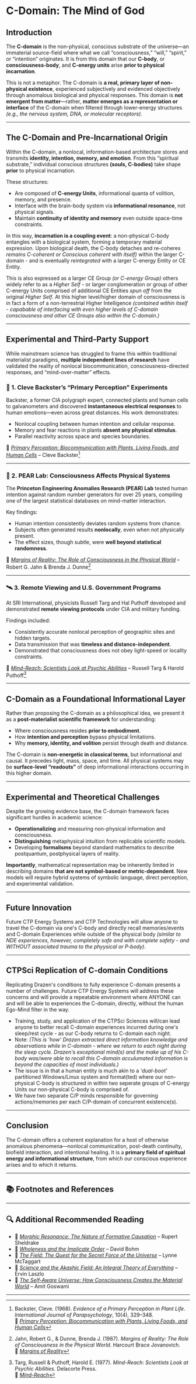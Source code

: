 
# C-Domain: The Mind of God

## Introduction

The **C-domain** is the non-physical, conscious substrate of the universe—an immaterial source-field where what we call “consciousness,” “will,” “spirit,” or “intention” originates. It is from this domain that our **C-body**, or **consciousness-body**, and **C-energy units** arise **prior to physical incarnation**.

This is not a metaphor. The C-domain is **a real, primary layer of non-physical existence**, experienced subjectively and evidenced objectively through anomalous biological and physical responses. This domain is **not emergent from matter**—rather, **matter emerges as a representation or interface** of the C-domain when filtered through lower-energy structures *(e.g., the nervous system, DNA, or molecular receptors)*.

---

## The C-Domain and Pre-Incarnational Origin

Within the C-domain, a nonlocal, information-based architecture stores and transmits **identity, intention, memory, and emotion**. From this “spiritual substrate,” individual conscious structures **(souls, C-bodies)** take shape **prior** to physical incarnation.

These structures:

- Are composed of **C-energy Units**, informational quanta of volition, memory, and presence.
- Interface with the brain-body system via **informational resonance**, not physical signals.
- Maintain **continuity of identity and memory** even outside space-time constraints.

In this way, **incarnation is a coupling event**: a non-physical C-body entangles with a biological system, forming a temporary material expression. Upon biological death, the C-body detaches and re-coheres *remains C-coherent or Conscious coherent with itself)* within the larger C-domain - and is eventually *reintegrated* with a larger C-energy Entity or CE Entity. 

This is also expressed as a larger CE Group *(or C-energy Group)* others widely refer to as a *Higher Self* - or larger conglomeration or group of other C-energy Units comprised of additional CE Entities *spun off* from the original *Higher Self*. At this higher level/higher domain of consciousness is in fact a form of a non-terrestrial Higher Intelligence *(contained within itself - capabable of interfacing with even higher levels of C-domain consciousness and other CE Groups also within the C-domain.)*

---

## Experimental and Third-Party Support

While mainstream science has struggled to frame this within traditional materialist paradigms, **multiple independent lines of research** have validated the reality of nonlocal biocommunication, consciousness-directed responses, and “mind-over-matter” effects.

### 🔬 1. Cleve Backster’s “Primary Perception” Experiments

Backster, a former CIA polygraph expert, connected plants and human cells to galvanometers and discovered **instantaneous electrical responses** to human emotions—even across great distances. His work demonstrates:

- Nonlocal coupling between human intention and cellular response.
- Memory and fear reactions in plants **absent any physical stimulus**.
- Parallel reactivity across space and species boundaries.

📘 [*Primary Perception: Biocommunication with Plants, Living Foods, and Human Cells*](https://www.amazon.com/dp/0966435435?tag=ctpenergy03-20) – Cleve Backster[^1]

---

### 🧪 2. PEAR Lab: Consciousness Affects Physical Systems

The **Princeton Engineering Anomalies Research (PEAR) Lab** tested human intention against random number generators for over 25 years, compiling one of the largest statistical databases on mind-matter interaction.

Key findings:

- Human intention consistently deviates random systems from chance.
- Subjects often generated results **nonlocally**, even when not physically present.
- The effect sizes, though subtle, were **well beyond statistical randomness**.

📘 [*Margins of Reality: The Role of Consciousness in the Physical World*](https://www.amazon.com/dp/0151621609?tag=ctpenergy03-20) – Robert G. Jahn & Brenda J. Dunne[^2]

---

### 🛰️ 3. Remote Viewing and U.S. Government Programs

At SRI International, physicists Russell Targ and Hal Puthoff developed and demonstrated **remote viewing protocols** under CIA and military funding.

Findings included:

- Consistently accurate nonlocal perception of geographic sites and hidden targets.
- Data transmission that was **timeless and distance-independent**.
- Demonstrated that consciousness does not obey light-speed or locality constraints.

📘 [*Mind-Reach: Scientists Look at Psychic Abilities*](https://www.amazon.com/dp/1937907387?tag=ctpenergy03-20) – Russell Targ & Harold Puthoff[^3]

---

## C-Domain as a Foundational Informational Layer

Rather than proposing the C-domain as a philosophical idea, we present it as a **post-materialist scientific framework** for understanding:

- Where consciousness resides **prior to embodiment**.
- How **intention and perception** bypass physical limitations.
- Why **memory, identity, and volition** persist through death and distance.

The C-domain is **non-energetic in classical terms**, but informational and causal. It precedes light, mass, space, and time. All physical systems may be **surface-level “readouts”** of deep informational interactions occurring in this higher domain.

---

## Experimental and Theoretical Challenges

Despite the growing evidence base, the C-domain framework faces significant hurdles in academic science:

- **Operationalizing** and measuring non-physical information and consciousness.
- **Distinguishing** metaphysical intuition from replicable scientific models.
- Developing **formalisms** beyond standard mathematics to describe postquantum, postphysical layers of reality.

**Importantly**, mathematical representation may be inherently limited in describing domains **that are not symbol-based or metric-dependent**. New models will require hybrid systems of symbolic language, direct perception, and experimental validation.

---

## Future Innovation

Future CTP Energy Systems and CTP Technologies will allow anyone to travel the C-domain via one's C-body and directly recall memories/events and C-domain Experiences while outside of the physical body *(similar to NDE experiences, however, completely safe and with complete safety - and WITHOUT associated trauma to the phyysical or P-body)*. 

---

## CTPSci Replication of C-domain Conditions

Replicating Drazen's conditions to fully experience C-domain presents a number of challenges. Future CTP Energy Systems will address these concerns and will provide a repeatable environment where ANYONE can and will be able to experiences the C-domain, directly, without the human Ego-Mind filter in the way. 

- Training, study, and application of the CTPSci Sciences will/can lead anyone to better recall C-domain experiences incurred during one's sleep/rest cycle - as our C-body returns to C-domain each night.
- Note: *(This is 'how' Drazen extracted direct information knowledge and observations while in C-domain - where we return to each night during the sleep cycle. Drazen's exceptional mind(s) and the make up of his C-body was/were able to recall this C-domain acculumated information is beyond the capacities of most individuals.)*
- The issue is in that a human entity is much akin to a *'dual-boot'* partitioned Windows/Linux system and format(ted) where our non-physical C-body is structured in within two seperate groups of C-energy Units our non-physical C-body is comprised of.
- We have two separate C/P minds responsible for governing actions/memories per each C/P-domain of concurrent existence(s).

---

## Conclusion

The C-domain offers a coherent explanation for a host of otherwise anomalous phenomena—nonlocal communication, post-death continuity, biofield interaction, and intentional healing. It is a **primary field of spiritual energy and informational structure**, from which our conscious experience arises and to which it returns.

---

## 📚 Footnotes and References

[^1]: Backster, Cleve. (1968). *Evidence of a Primary Perception in Plant Life*. *International Journal of Parapsychology*, 10(4), 329–348.  
📘 [*Primary Perception: Biocommunication with Plants, Living Foods, and Human Cells*](https://www.amazon.com/dp/0966435435?tag=ctpenergy03-20)

[^2]: Jahn, Robert G., & Dunne, Brenda J. (1987). *Margins of Reality: The Role of Consciousness in the Physical World*. Harcourt Brace Jovanovich.  
📘 [*Margins of Reality*](https://www.amazon.com/dp/0151621609?tag=ctpenergy03-20)

[^3]: Targ, Russell & Puthoff, Harold E. (1977). *Mind-Reach: Scientists Look at Psychic Abilities*. Delacorte Press.  
📘 [*Mind-Reach*](https://www.amazon.com/dp/1937907387?tag=ctpenergy03-20)

---

## 🔍 Additional Recommended Reading

- 📘 [*Morphic Resonance: The Nature of Formative Causation*](https://www.amazon.com/dp/0892815353?tag=ctpenergy03-20) – Rupert Sheldrake  
- 📘 [*Wholeness and the Implicate Order*](https://www.amazon.com/dp/0415289793?tag=ctpenergy03-20) – David Bohm  
- 📘 [*The Field: The Quest for the Secret Force of the Universe*](https://www.amazon.com/dp/006143518X?tag=ctpenergy03-20) – Lynne McTaggart  
- 📘 [*Science and the Akashic Field: An Integral Theory of Everything*](https://www.amazon.com/dp/1594771812?tag=ctpenergy03-20) – Ervin Laszlo  
- 📘 [*The Self-Aware Universe: How Consciousness Creates the Material World*](https://www.amazon.com/dp/0874777984?tag=ctpenergy03-20) – Amit Goswami

---
